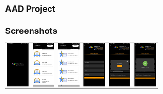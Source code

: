 # AAD Project 

# Screenshots
<p align="center">
<table border="0">
    <tr>
        <td><img src="screenshots/1.jpg" width="150" /></td>
        <td><img src="screenshots/2.jpg" width="150" /></td>
        <td><img src="screenshots/3.jpg" width="150" /></td>
        <td><img src="screenshots/4.jpg" width="150" /></td>
        <td><img src="screenshots/5.jpg" width="150" /></td>
        <td><img src="screenshots/6.jpg" width="150" /></td>
    </tr>
</table>
</p>